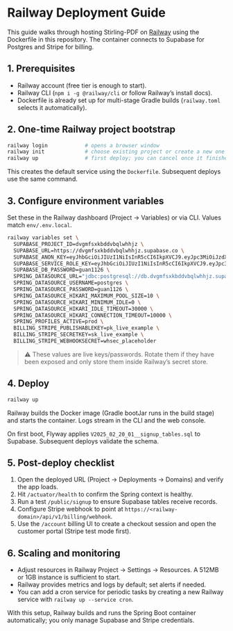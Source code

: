 # Railway Deployment Guide

This guide walks through hosting Stirling-PDF on [Railway](https://railway.app) using the Dockerfile in this repository. The container connects to Supabase for Postgres and Stripe for billing.

## 1. Prerequisites
- Railway account (free tier is enough to start).
- Railway CLI (`npm i -g @railway/cli` or follow Railway’s install docs).
- Dockerfile is already set up for multi-stage Gradle builds (`railway.toml` selects it automatically).

## 2. One-time Railway project bootstrap
```bash
railway login            # opens a browser window
railway init             # choose existing project or create a new one
railway up               # first deploy; you can cancel once it finishes building
```
This creates the default service using the `Dockerfile`. Subsequent deploys use the same command.

## 3. Configure environment variables
Set these in the Railway dashboard (Project → Variables) or via CLI. Values match `env/.env.local`.

```bash
railway variables set \
  SUPABASE_PROJECT_ID=dvgmfsxkbddvbqlwhhjz \
  SUPABASE_URL=https://dvgmfsxkbddvbqlwhhjz.supabase.co \
  SUPABASE_ANON_KEY=eyJhbGciOiJIUzI1NiIsInR5cCI6IkpXVCJ9.eyJpc3MiOiJzdXBhYmFzZSIsInJlZiI6ImR2Z21mc3hrYmRkdmJxbHdoaGp6Iiwicm9sZSI6ImFub24iLCJpYXQiOjE3NTgxNTkzNTEsImV4cCI6MjA3MzczNTM1MX0.dc30_5UOS8PdYOoGEQJLXzbxnwIK8SIbT_g9ApiBmOA \
  SUPABASE_SERVICE_ROLE_KEY=eyJhbGciOiJIUzI1NiIsInR5cCI6IkpXVCJ9.eyJpc3MiOiJzdXBhYmFzZSIsInJlZiI6ImR2Z21mc3hrYmRkdmJxbHdoaGp6Iiwicm9sZSI6InNlcnZpY2Vfcm9sZSIsImlhdCI6MTc1ODE1OTM1MSwiZXhwIjoyMDczNzM1MzUxfQ.nZBvq-9IGv2A-WSPBwCczR2XF8UuHkmCZWSNuUr1fAs \
  SUPABASE_DB_PASSWORD=guan1126 \
  SPRING_DATASOURCE_URL="jdbc:postgresql://db.dvgmfsxkbddvbqlwhhjz.supabase.co:6543/postgres?sslmode=require&prepareThreshold=0" \
  SPRING_DATASOURCE_USERNAME=postgres \
  SPRING_DATASOURCE_PASSWORD=guan1126 \
  SPRING_DATASOURCE_HIKARI_MAXIMUM_POOL_SIZE=10 \
  SPRING_DATASOURCE_HIKARI_MINIMUM_IDLE=0 \
  SPRING_DATASOURCE_HIKARI_IDLE_TIMEOUT=30000 \
  SPRING_DATASOURCE_HIKARI_CONNECTION_TIMEOUT=10000 \
  SPRING_PROFILES_ACTIVE=prod \
  BILLING_STRIPE_PUBLISHABLEKEY=pk_live_example \
  BILLING_STRIPE_SECRETKEY=sk_live_example \
  BILLING_STRIPE_WEBHOOKSECRET=whsec_placeholder
```
> ⚠️ These values are live keys/passwords. Rotate them if they have been exposed and only store them inside Railway’s secret store.

## 4. Deploy
```bash
railway up
```
Railway builds the Docker image (Gradle bootJar runs in the build stage) and starts the container. Logs stream in the CLI and the web console.

On first boot, Flyway applies `V2025_02_20_01__signup_tables.sql` to Supabase. Subsequent deploys validate the schema.

## 5. Post-deploy checklist
1. Open the deployed URL (Project → Deployments → Domains) and verify the app loads.
2. Hit `/actuator/health` to confirm the Spring context is healthy.
3. Run a test `/public/signup` to ensure Supabase tables receive records.
4. Configure Stripe webhook to point at `https://<railway-domain>/api/v1/billing/webhook`.
5. Use the `/account` billing UI to create a checkout session and open the customer portal (Stripe test mode first).

## 6. Scaling and monitoring
- Adjust resources in Railway Project → Settings → Resources. A 512MB or 1GB instance is sufficient to start.
- Railway provides metrics and logs by default; set alerts if needed.
- You can add a cron service for periodic tasks by creating a new Railway service with `railway up --service cron`.

With this setup, Railway builds and runs the Spring Boot container automatically; you only manage Supabase and Stripe credentials.

